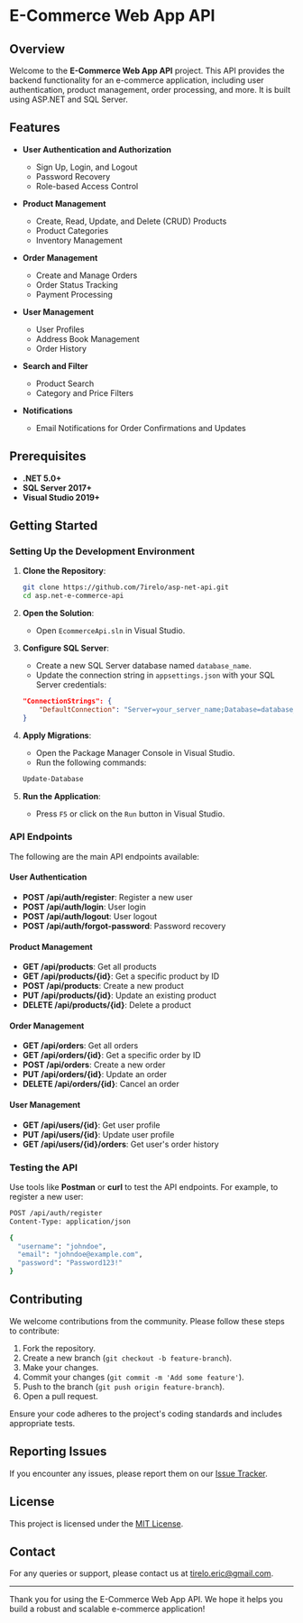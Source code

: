 # E-Commerce Web App API

## Overview

Welcome to the **E-Commerce Web App API** project. This API provides the backend functionality for an e-commerce application, including user authentication, product management, order processing, and more. It is built using ASP.NET and SQL Server.

## Features

- **User Authentication and Authorization**
  - Sign Up, Login, and Logout
  - Password Recovery
  - Role-based Access Control

- **Product Management**
  - Create, Read, Update, and Delete (CRUD) Products
  - Product Categories
  - Inventory Management

- **Order Management**
  - Create and Manage Orders
  - Order Status Tracking
  - Payment Processing

- **User Management**
  - User Profiles
  - Address Book Management
  - Order History

- **Search and Filter**
  - Product Search
  - Category and Price Filters

- **Notifications**
  - Email Notifications for Order Confirmations and Updates

## Prerequisites

- **.NET 5.0+**
- **SQL Server 2017+**
- **Visual Studio 2019+**

## Getting Started

### Setting Up the Development Environment

1. **Clone the Repository**:
    ```bash
    git clone https://github.com/7irelo/asp-net-api.git
    cd asp.net-e-commerce-api
    ```

2. **Open the Solution**:
    - Open `EcommerceApi.sln` in Visual Studio.

3. **Configure SQL Server**:
    - Create a new SQL Server database named `database_name`.
    - Update the connection string in `appsettings.json` with your SQL Server credentials:
    ```json
    "ConnectionStrings": {
        "DefaultConnection": "Server=your_server_name;Database=database_name;User Id=your_username;Password=your_password;"
    }
    ```

4. **Apply Migrations**:
    - Open the Package Manager Console in Visual Studio.
    - Run the following commands:
    ```bash
    Update-Database
    ```

5. **Run the Application**:
    - Press `F5` or click on the `Run` button in Visual Studio.

### API Endpoints

The following are the main API endpoints available:

#### User Authentication
- **POST /api/auth/register**: Register a new user
- **POST /api/auth/login**: User login
- **POST /api/auth/logout**: User logout
- **POST /api/auth/forgot-password**: Password recovery

#### Product Management
- **GET /api/products**: Get all products
- **GET /api/products/{id}**: Get a specific product by ID
- **POST /api/products**: Create a new product
- **PUT /api/products/{id}**: Update an existing product
- **DELETE /api/products/{id}**: Delete a product

#### Order Management
- **GET /api/orders**: Get all orders
- **GET /api/orders/{id}**: Get a specific order by ID
- **POST /api/orders**: Create a new order
- **PUT /api/orders/{id}**: Update an order
- **DELETE /api/orders/{id}**: Cancel an order

#### User Management
- **GET /api/users/{id}**: Get user profile
- **PUT /api/users/{id}**: Update user profile
- **GET /api/users/{id}/orders**: Get user's order history

### Testing the API

Use tools like **Postman** or **curl** to test the API endpoints. For example, to register a new user:

```bash
POST /api/auth/register
Content-Type: application/json

{
  "username": "johndoe",
  "email": "johndoe@example.com",
  "password": "Password123!"
}
```

## Contributing

We welcome contributions from the community. Please follow these steps to contribute:

1. Fork the repository.
2. Create a new branch (`git checkout -b feature-branch`).
3. Make your changes.
4. Commit your changes (`git commit -m 'Add some feature'`).
5. Push to the branch (`git push origin feature-branch`).
6. Open a pull request.

Ensure your code adheres to the project's coding standards and includes appropriate tests.

## Reporting Issues

If you encounter any issues, please report them on our [Issue Tracker](https://github.com/7irelo/asp.net-e-commerce-api/issues).

## License

This project is licensed under the [MIT License](LICENSE).

## Contact

For any queries or support, please contact us at tirelo.eric@gmail.com.

---

Thank you for using the E-Commerce Web App API. We hope it helps you build a robust and scalable e-commerce application!

